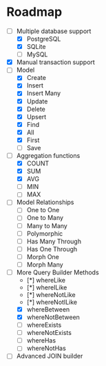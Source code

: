 # Roadmap

- [ ] Multiple database support
    * [x] PostgreSQL
    * [x] SQLite
    * [ ] MySQL
- [x] Manual transaction support
- [ ] Model
    * [x] Create
    * [x] Insert
    * [x] Insert Many
    * [x] Update
    * [x] Delete
    * [x] Upsert
    * [x] Find
    * [x] All
    * [x] First
    * [ ] Save
- [ ] Aggregation functions
    * [x] COUNT
    * [x] SUM
    * [x] AVG
    * [ ] MIN
    * [ ] MAX
- [ ] Model Relationships
    * [ ] One to One
    * [ ] One to Many
    * [ ] Many to Many
    * [ ] Polymorphic
    * [ ] Has Many Through
    * [ ] Has One Through
    * [ ] Morph One
    * [ ] Morph Many
- [ ] More Query Builder Methods
    * [*] whereLike
    * [*] whereILike
    * [*] whereNotLike
    * [*] whereNotILike
    * [x] whereBetween
    * [x] whereNotBetween
    * [ ] whereExists
    * [ ] whereNotExists
    * [ ] whereHas
    * [ ] whereNotHas
- [ ] Advanced JOIN builder
